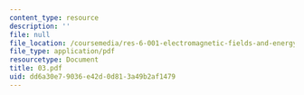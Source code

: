 ```yaml
---
content_type: resource
description: ''
file: null
file_location: /coursemedia/res-6-001-electromagnetic-fields-and-energy-spring-2008/dd6a30e79036e42d0d813a49b2af1479_03.pdf
file_type: application/pdf
resourcetype: Document
title: 03.pdf
uid: dd6a30e7-9036-e42d-0d81-3a49b2af1479
---
```

